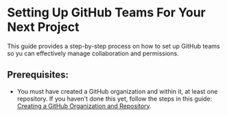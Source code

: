 # Setting Up GitHub Teams For Your Next Project

This guide provides a step-by-step process on how to set up GitHub teams so yu can effectively manage collaboration and permissions.

## Prerequisites:
- You must have created a GitHub organization and within it, at least one repository. If you haven't done this yet, follow the steps in this guide: [Creating a GitHub Organization and Repository](/general/GitHub/GitHub_Organization.md). 
